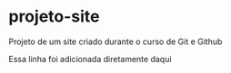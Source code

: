 # projeto-site
 Projeto de um site criado durante o curso de Git e Github


Essa linha foi adicionada diretamente daqui
